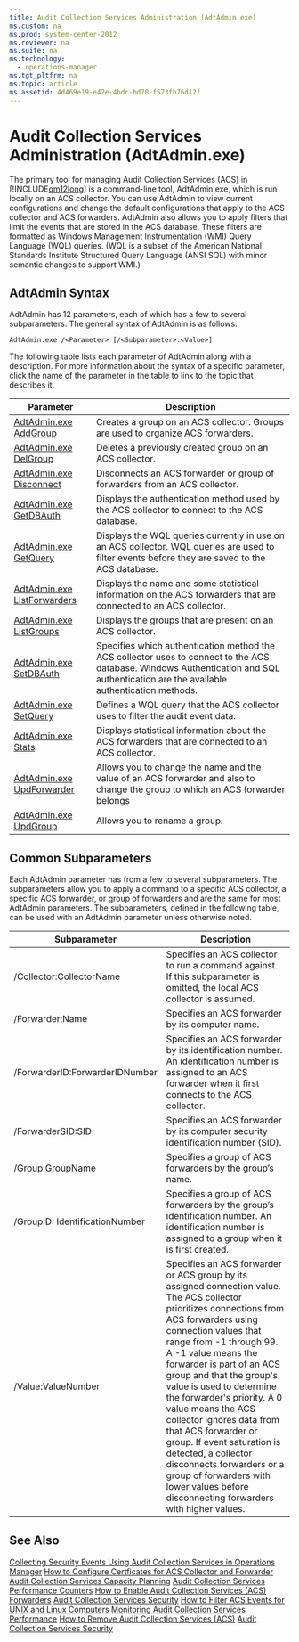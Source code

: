 ```yaml
---
title: Audit Collection Services Administration (AdtAdmin.exe)
ms.custom: na
ms.prod: system-center-2012
ms.reviewer: na
ms.suite: na
ms.technology: 
  - operations-manager
ms.tgt_pltfrm: na
ms.topic: article
ms.assetid: 4d469e19-e42e-4bdc-bd78-f573fb76d12f
---
```

# Audit Collection Services Administration (AdtAdmin.exe)
The primary tool for managing Audit Collection Services \(ACS\) in [!INCLUDE[om12long](Token/om12long_md.md)] is a command\-line tool, AdtAdmin.exe, which is run locally on an ACS collector. You can use AdtAdmin to view current configurations and change the default configurations that apply to the ACS collector and ACS forwarders. AdtAdmin also allows you to apply filters that limit the events that are stored in the ACS database. These filters are formatted as Windows Management Instrumentation \(WMI\) Query Language \(WQL\) queries. \(WQL is a subset of the American National Standards Institute Structured Query Language \(ANSI SQL\) with minor semantic changes to support WMI.\)

## AdtAdmin Syntax
AdtAdmin has 12 parameters, each of which has a few to several subparameters. The general syntax of AdtAdmin is as follows:

`AdtAdmin.exe /<Parameter> [/<Subparameter>:<Value>]`

The following table lists each parameter of AdtAdmin along with a description. For more information about the syntax of a specific parameter, click the name of the parameter in the table to link to the topic that describes it.

|Parameter|Description|
|-------------|---------------|
|[AdtAdmin.exe AddGroup](AdtAdmin.exe-AddGroup.md)|Creates a group on an ACS collector. Groups are used to organize ACS forwarders.|
|[AdtAdmin.exe DelGroup](AdtAdmin.exe-DelGroup.md)|Deletes a previously created group on an ACS collector.|
|[AdtAdmin.exe Disconnect](AdtAdmin.exe-Disconnect.md)|Disconnects an ACS forwarder or group of forwarders from an ACS collector.|
|[AdtAdmin.exe GetDBAuth](AdtAdmin.exe-GetDBAuth.md)|Displays the authentication method used by the ACS collector to connect to the ACS database.|
|[AdtAdmin.exe GetQuery](AdtAdmin.exe-GetQuery.md)|Displays the WQL queries currently in use on an ACS collector. WQL queries are used to filter events before they are saved to the ACS database.|
|[AdtAdmin.exe ListForwarders](AdtAdmin.exe-ListForwarders.md)|Displays the name and some statistical information on the ACS forwarders that are connected to an ACS collector.|
|[AdtAdmin.exe ListGroups](AdtAdmin.exe-ListGroups.md)|Displays the groups that are present on an ACS collector.|
|[AdtAdmin.exe SetDBAuth](AdtAdmin.exe-SetDBAuth.md)|Specifies which authentication method the ACS collector uses to connect to the ACS database. Windows Authentication and SQL authentication are the available authentication methods.|
|[AdtAdmin.exe SetQuery](AdtAdmin.exe-SetQuery.md)|Defines a WQL query that the ACS collector uses to filter the audit event data.|
|[AdtAdmin.exe Stats](AdtAdmin.exe-Stats.md)|Displays statistical information about the ACS forwarders that are connected to an ACS collector.|
|[AdtAdmin.exe UpdForwarder](AdtAdmin.exe-UpdForwarder.md)|Allows you to change the name and the value of an ACS forwarder and also to change the group to which an ACS forwarder belongs|
|[AdtAdmin.exe UpdGroup](AdtAdmin.exe-UpdGroup.md)|Allows you to rename a group.|

## Common Subparameters
Each AdtAdmin parameter has from a few to several subparameters. The subparameters allow you to apply a command to a specific ACS collector, a specific ACS forwarder, or group of forwarders and are the same for most AdtAdmin parameters. The subparameters, defined in the following table, can be used with an AdtAdmin parameter unless otherwise noted.

|Subparameter|Description|
|----------------|---------------|
|\/Collector:CollectorName|Specifies an ACS collector to run a command against. If this subparameter is omitted, the local ACS collector is assumed.|
|\/Forwarder:Name|Specifies an ACS forwarder by its computer name.|
|\/ForwarderID:ForwarderIDNumber|Specifies an ACS forwarder by its identification number. An identification number is assigned to an ACS forwarder when it first connects to the ACS collector.|
|\/ForwarderSID:SID|Specifies an ACS forwarder by its computer security identification number \(SID\).|
|\/Group:GroupName|Specifies a group of ACS forwarders by the group’s name.|
|\/GroupID: IdentificationNumber|Specifies a group of ACS forwarders by the group’s identification number. An identification number is assigned to a group when it is first created.|
|\/Value:ValueNumber|Specifies an ACS forwarder or ACS group by its assigned connection value. The ACS collector prioritizes connections from ACS forwarders using connection values that range from \-1 through 99. A \-1 value means the forwarder is part of an ACS group and that the group's value is used to determine the forwarder's priority. A 0 value means the ACS collector ignores data from that ACS forwarder or group. If event saturation is detected, a collector disconnects forwarders or a group of forwarders with lower values before disconnecting forwarders with higher values.|

## See Also
[Collecting Security Events Using Audit Collection Services in Operations Manager](Collecting-Security-Events-Using-Audit-Collection-Services-in-Operations-Manager.md)
[How to Configure Certficates for ACS Collector and Forwarder](How-to-Configure-Certficates-for-ACS-Collector-and-Forwarder.md)
[Audit Collection Services Capacity Planning](Audit-Collection-Services-Capacity-Planning.md)
[Audit Collection Services Performance Counters](Audit-Collection-Services-Performance-Counters.md)
[How to Enable Audit Collection Services &#40;ACS&#41; Forwarders](How-to-Enable-Audit-Collection-Services--ACS--Forwarders.md)
[Audit Collection Services Security](Audit-Collection-Services-Security.md)
[How to Filter ACS Events for UNIX and Linux Computers](How-to-Filter-ACS-Events-for-UNIX-and-Linux-Computers.md)
[Monitoring Audit Collection Services Performance](Monitoring-Audit-Collection-Services-Performance.md)
[How to Remove Audit Collection Services &#40;ACS&#41;](How-to-Remove-Audit-Collection-Services--ACS-.md)
[Audit Collection Services Security](Audit-Collection-Services-Security.md)


